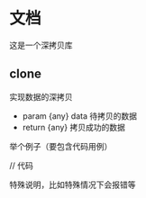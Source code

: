# 文档

这是一个深拷贝库

## clone

实现数据的深拷贝

- param {any} data 待拷贝的数据
- return {any} 拷贝成功的数据

举个例子（要包含代码用例）

// 代码

特殊说明，比如特殊情况下会报错等
